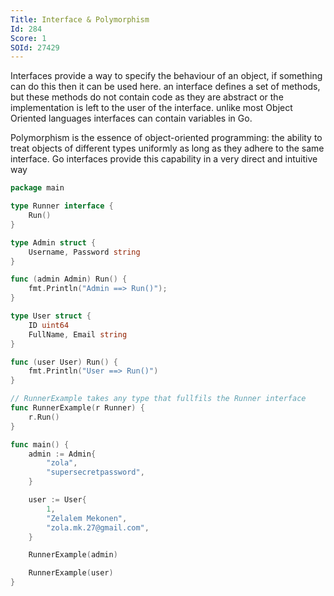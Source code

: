 ```yaml
---
Title: Interface & Polymorphism
Id: 284
Score: 1
SOId: 27429
---
```

Interfaces provide a way to specify the behaviour of an object, if something can do this then it can be used here. an interface defines a set of methods, but these methods do not contain code as they are abstract or the implementation is left to the user of the interface. unlike most Object Oriented languages interfaces can contain variables in Go.

Polymorphism is the essence of object-oriented programming: the ability to treat objects of different types uniformly as long as they adhere to the same interface. Go interfaces provide this capability in a very direct and intuitive way

```go
package main

type Runner interface {
    Run()
}

type Admin struct {
    Username, Password string
}

func (admin Admin) Run() {
    fmt.Println("Admin ==> Run()");
}

type User struct {
    ID uint64
    FullName, Email string
}

func (user User) Run() {
    fmt.Println("User ==> Run()")
}

// RunnerExample takes any type that fullfils the Runner interface
func RunnerExample(r Runner) {
    r.Run()
}

func main() {
    admin := Admin{
        "zola",
        "supersecretpassword",
    }

    user := User{
        1,
        "Zelalem Mekonen",
        "zola.mk.27@gmail.com",
    }

    RunnerExample(admin)

    RunnerExample(user)
}
```
